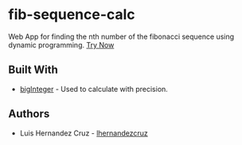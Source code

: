 # fib-sequence-calc

Web App for finding the nth number of the fibonacci sequence using dynamic programming.
[Try Now](http://lhernandezcruz.github.io/fib-sequence-calc)

## Built With
* [bigInteger](https://github.com/peterolson/BigInteger.js/) - Used to calculate with precision.

## Authors
* Luis Hernandez Cruz - [lhernandezcruz](https://github.com/lhernandezcruz)


